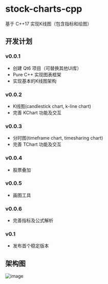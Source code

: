 # stock-charts-cpp
基于 C++17 实现K线图（包含指标和绘图）

## 开发计划

### v0.0.1
- 创建 Qt6 项目（可替换其他UI库）
- Pure C++ 实现图表框架
- 实现基本的K线图架构

### v0.0.2
- K线图(candlestick chart, k-line chart)
- 完善 KChart 功能及交互

### v0.0.3
- 分时图(timeframe chart, timesharing chart)
- 完善 TChart 功能及交互

### v0.0.4
- 股票叠加

### v0.0.5
- 画图工具

### v0.0.6
- 完善指标及公式解析

### v0.1
- 发布首个稳定版本

## 架构图
![image](https://github.com/zxffffffff/stock-charts-cpp/blob/dev-v0.0.1-CreateProject/doc/architecture.png)

